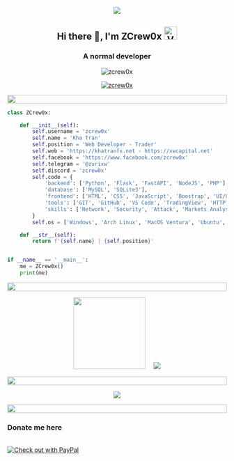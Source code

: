 <p align="center"><img src="https://readme-typing-svg.demolab.com?size=30&pause=1000&center=true&vCenter=true&color=04FF5E&background=00FF3900&random=false&width=435&lines=Welcome+to+my+profile!;Z+C+R+E+W+0+X"></p>

<h2 align="center">Hi there 👋, I'm ZCrew0x <img width="30" height="30" src="https://img.icons8.com/ios-glyphs/30/228BE6/ok--v1.png" alt="Verified"/></h2>
<h3 align="center">A normal developer</h3>

<p align="center"> <img src="https://komarev.com/ghpvc/?username=zcrew0x&label=Profile%20views&color=0e75b6&style=flat" alt="zcrew0x" /> </p>

<p align="center"> <a href="https://github.com/ryo-ma/github-profile-trophy"><img src="https://github-profile-trophy.vercel.app/?username=zcrew0x&theme=onedark" alt="zcrew0x" /></a> </p>

<img src="https://i.imgur.com/dBaSKWF.gif" height="20" width="100%">

```python
class ZCrew0x:

    def __init__(self):
        self.username = 'zcrew0x'
        self.name = 'Kha Tran'
        self.position = 'Web Developer - Trader'
        self.web = 'https://khatranfx.net - https://xwcapital.net'
        self.facebook = 'https://www.facebook.com/zcrew0x'
        self.telegram = '@zurixw'
        self.discord = 'zcrew0x'
        self.code = {
            'backend': ['Python', 'Flask', 'FastAPI', 'NodeJS', 'PHP'],
            'database': ['MySQL', 'SQLite3'],
            'frontend': ['HTML', 'CSS', 'JavaScript', 'Boostrap', 'UI/UX'],
            'tools': ['GIT', 'GitHub', 'VS Code', 'TradingView', 'HTTP Debugger Pro', 'Silver Bullet Pro', 'PostMan', 'Nginx', 'MobaXterm'],
            'skills': ['Network', 'Security', 'Attack', 'Markets Analyst', 'FL Studio']
        }
        self.os = ['Windows', 'Arch Linux', 'MacOS Ventura', 'Ubuntu', 'ZorinOS', 'Kali Linux', 'BlackArch']

    def __str__(self):
        return f'{self.name} | {self.position}'


if __name__ == '__main__':
    me = ZCrew0x()
    print(me)


```
<img src="https://i.imgur.com/dBaSKWF.gif" height="20" width="100%">
<p align="center"><a href="https://github.com/zcrew0x">
<img height="165" src="https://github-readme-stats.vercel.app/api?username=zcrew0x&show_icons=true&theme=gotham" /></a>
&nbsp;&nbsp;&nbsp;
<a href="https://github.com/zcrew0x"><img src="https://github-readme-stats.vercel.app/api/top-langs/?username=zcrew0x&layout=compact&theme=gotham" />
</a></p>
<img src="https://i.imgur.com/dBaSKWF.gif" height="20" width="100%">
<p align="center"><img src="https://readme-typing-svg.herokuapp.com/?font=Righteous&color=016EEA&size=60&center=true&vCenter=true&width=900&height=100&lines=Thanks+For+Visiting+My+Profile!!.;Visit+Again!..." ></p>
<img src="https://i.imgur.com/dBaSKWF.gif" height="20" width="100%">
<p align="center">
  <h3>Donate me here</h3>
  <br>
  <a href="https://paypal.me/khatranfx" target="_blank"><img src="https://www.paypalobjects.com/webstatic/en_US/i/buttons/PP_logo_h_100x26.png" alt="Check out with PayPal" /></a>
</p>
